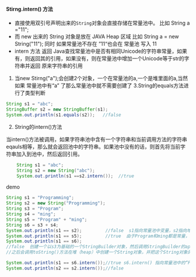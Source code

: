 #### Stirng.intern() 方法



- 直接使用双引号声明出来的`String`对象会直接存储在常量池中。 比如 String  a ="11";
- 而 new 出来的 String 对象是放在 JAVA Heap 区域  比如 String  a = new String("11");    同时 如果常量池不存在 ”11“也会在  常量池  写入 11
- intern 方法 返回 Java查找常量池中是否有相同Unicode的字符串常量，如果有，则返回其的引用，如果没有，则在常量池中增加一个Unicode等于str的字符串并返回 原来字符串的引用

1. 当new  Stirng("a");会创建2个对象，一个在常量池的a,一个是堆里面的a,当然如果 常量池中有“a” 了那么常量池中就不需要创建了
3.String的equals方法进行了类型判断

```java
String s1 = "abc";
StringBuffer s2 = new StringBuffer(s1);
System.out.println(s1.equals(s2));   //false
```

2. String的intern()方法

当intern()方法被调用，如果字符串池中含有一个字符串和当前调用方法的字符串eqauls相等，那么就会返回池中的字符串。如果池中没有的话，则首先将当前字符串加入到池中，然后返回引用。

```java
    String s1 = "abc";
    String s2 = new String("abc");
    System.out.println(s1 ==s2.intern());  //true
```




demo 

```java
String s1 = "Programming";
String s2 = new String("Programming");
String s3 = "Program";
String s4 = "ming";
String s5 = "Program" + "ming";
String s6 = s3 + s4;
System.out.println(s1 == s2);         //false  s1指向常量池中变量，s2指向堆内存中的对象
System.out.println(s1 == s5);         //true  由于Program和ming都是常量，编译时，第二句会被自动编译为‘String s5 = "Programming";
System.out.println(s1 == s6);         
//false  创建一个以s3为基础的一个StringBuilder对象，然后调用StringBuilder的append()方法完成与s4的合并
//之后会调用toString()方法在堆（heap）中创建一个String对象，并把这个String对象的引用赋给s6

System.out.println(s1 == s6.intern());//true s6.intern() 指向常量池中的“Programming”
System.out.println(s2 == s2.intern());//false
```
